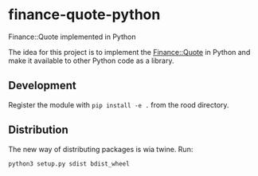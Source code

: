# finance-quote-python

Finance::Quote implemented in Python

The idea for this project is to implement the [Finance::Quote](https://github.com/finance-quote/finance-quote) in Python and make it available to other Python code as a library.

## Development

Register the module with `pip install -e .` from the rood directory.

## Distribution

The new way of distributing packages is wia twine. Run:

```
python3 setup.py sdist bdist_wheel